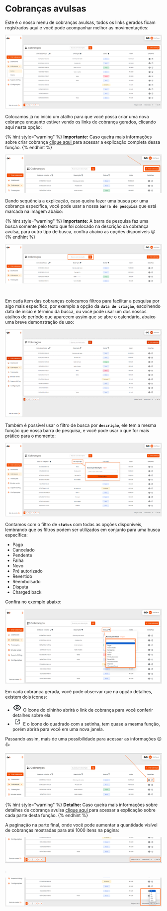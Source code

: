 # Cobranças avulsas

Este é o nosso menu de cobranças avulsas, todos os links gerados ficam registrados aqui e você pode acompanhar melhor as movimentações:

![](/assets/prints/cobrancas_menu_avulsa.png)

Colocamos já no início um atalho para que você possa criar uma nova cobrança enquanto estiver vendo os links de cobrança gerados, clicando aqui nesta opção:

{% hint style="warning" %}
**Importante:** Caso queira mais informações sobre criar cobrança [clique aqui ](https://docs.gopag.com.br/criar_cobranca) para acessar a explicação completa dessa função.
{% endhint %}

![](/assets/prints/cobrancas_menu_avulsa_criar_cobranca.png)

Dando sequência a explicação, caso queira fazer uma busca por uma cobrança específica, você pode usar a nossa **`barra de pesquisa`** que está marcada na imagem abaixo:

{% hint style="warning" %}
**Importante:**  A barra de pesquisa faz uma busca somente pelo texto que foi colocado na descrição da cobrança avulsa, para outro tipo de busca, confira abaixo as opções disponíveis 😉
{% endhint %}

![](/assets/prints/cobrancas_menu_avulsa_barra_pesquisa.png)

<br>

Em cada item das cobranças colocamos filtros para facilitar a pesquisa por algo mais específico, por exemplo a opção da **`data de criação`**, escolhendo data de início e término da busca, ou você pode usar um dos nossos atalhos de período que aparecem assim que se abre o calendário, abaixo uma breve demonstração de uso:

![](/assets/prints/cobrancas_menu_avulsa_filtro_data_criacao.gif)

Também é possível usar o filtro de busca por **`descrição`**, ele tem a mesma função que nossa barra de pesquisa, e você pode usar o que for mais prático para o momento:

![](/assets/prints/cobrancas_menu_avulsa_filtro_descricao.png)

Contamos com o filtro de **`status`** com todas as opções disponíveis, lembrando que os filtros podem ser utilizados em conjunto para uma busca específica:

 - Pago
 - Cancelado
 - Pendente
 - Falha
 - Novo
 - Pré autorizado
 - Revertido
 - Reembolsado
 - Disputa
 - Charged back

 Confira no exemplo abaixo:

![](/assets/prints/cobrancas_menu_avulsa_filtro_status.png)

Em cada cobrança gerada, você pode observar que na opção detalhes, existem dois ícones:
- <img src="/assets/prints/icon_olho_detalhes_transacao.png" alt="" data-size="line"> O ícone do olhinho abrirá o link de cobrança para você conferir detalhes sobre ela.
- <img src="/assets/prints/icon_quadrado_detalhes_transacao.png" alt="" data-size="line"> E o ícone do quadrado com a setinha, tem quase a mesma função, porém abrirá para você em uma nova janela.

Passando assim, mais de uma possibilidade para acessar as informações 😉👍

![](/assets/prints/cobrancas_menu_avulsa_detalhes_cobranca.png)

{% hint style="warning" %}
**Detalhe:** Caso queira mais informações sobre detalhes de cobrança avulsa [clique aqui ](https://docs.gopag.com.br/criar_cobranca/link_cobranca/link_cobranca_avulsa) para acessar a explicação sobre cada parte desta função.
{% endhint %}

A paginação na parte final, onde você pode aumentar a quantidade visível de cobranças mostradas para até 1000 itens na página:

![](/assets/prints/cobrancas_menu_avulsa_paginacao.png)
<p>.</p>

![](/assets/prints/cobrancas_menu_avulsa_paginacao_2.png)